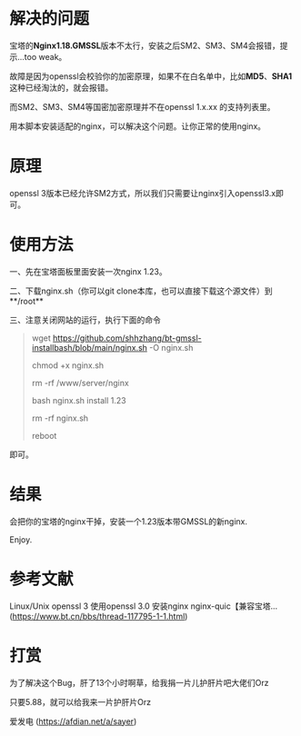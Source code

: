 # 解决的问题
宝塔的**Nginx1.18.GMSSL**版本不太行，安装之后SM2、SM3、SM4会报错，提示...too weak。

故障是因为openssl会校验你的加密原理，如果不在白名单中，比如**MD5**、**SHA1**这种已经淘汰的，就会报错。

而SM2、SM3、SM4等国密加密原理并不在openssl 1.x.xx 的支持列表里。

用本脚本安装适配的nginx，可以解决这个问题。让你正常的使用nginx。

# 原理
openssl 3版本已经允许SM2方式，所以我们只需要让nginx引入openssl3.x即可。

# 使用方法

一、先在宝塔面板里面安装一次nginx 1.23。

二、下载nginx.sh（你可以git clone本库，也可以直接下载这个源文件）到**/root**

三、注意关闭网站的运行，执行下面的命令
> wget https://github.com/shhzhang/bt-gmssl-installbash/blob/main/nginx.sh -O nginx.sh
>
> chmod +x nginx.sh
>
> rm -rf /www/server/nginx
>
> bash nginx.sh install 1.23
> 
> rm -rf nginx.sh
>
> reboot

即可。

# 结果
会把你的宝塔的nginx干掉，安装一个1.23版本带GMSSL的新nginx.

Enjoy.

# 参考文献
Linux/Unix openssl 3 使用openssl 3.0 安装nginx nginx-quic【兼容宝塔...  (https://www.bt.cn/bbs/thread-117795-1-1.html)

# 打赏
为了解决这个Bug，肝了13个小时啊草，给我捐一片儿护肝片吧大佬们Orz

只要5.88，就可以给我来一片护肝片Orz

爱发电 (https://afdian.net/a/sayer)
